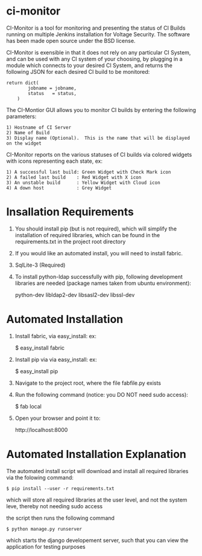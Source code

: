 ci-monitor
==========

CI-Monitor is a tool for monitoring and presenting the status of CI Builds running on multiple Jenkins installation for Voltage Security.  The software has been made open source under the BSD license.

CI-Monitor is exensible in that it does not rely on any particular CI System, and can be used with any CI system of your choosing, by plugging in a module which connects to your desired CI System, and returns the following JSON for each desired CI build to be monitored:

    return dict(
            jobname = jobname,
            status   = status,
        )

The CI-Montior GUI allows you to monitor CI builds by entering the following parameters:

    1) Hostname of CI Server
    2) Name of Build
    3) Display name (Optional).  This is the name that will be displayed on the widget

CI-Monitor reports on the various statuses of CI builds via colored widgets with icons representing each state, ex:

    1) A successful last build: Green Widget with Check Mark icon
    2) A failed last build    : Red Widget with X icon
    3) An unstable build      : Yellow Widget with Cloud icon
    4) A down host            : Grey Widget

Insallation Requirements
========================

1) You should install pip (but is not required), which will simplify the installation of required libraries, which can be found in the requirements.txt in the project root directory

2) If you would like an automated install, you will need to install fabric.

3) SqlLite-3 (Required)

4) To install python-ldap successfully with pip, following development libraries are needed (package names taken from ubuntu environment):

    python-dev libldap2-dev libsasl2-dev libssl-dev

Automated Installation
======================

1) Install fabric, via easy_install: ex: 

    $ easy_install fabric


2) Install pip via via easy_install: ex: 

    $ easy_install pip

3) Navigate to the project root, where the file fabfile.py exists

4) Run the following command (notice: you DO NOT need sudo access): 

    $ fab local

5) Open your browser and point it to: 
    
    http://localhost:8000

Automated Installation Explanation
==================================

The automated install script will download and install all required libraries via the folowing command:

    $ pip install --user -r requirements.txt

which will store all required libraries at the user level, and not the system leve, thereby not needing sudo access

the script then runs the following command

    $ python manage.py runserver

which starts the django developement server, such that you can view the application for testing purposes



